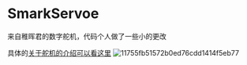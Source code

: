 # SmarkServoe
来自稚晖君的数字舵机，代码个人做了一些小的更改

具体的[关于舵机的介绍可以看这里](https://mp.weixin.qq.com/s/LHNuRNmGpuo3wXY0OB1vrw)
![11755fb51572b0ed76cdd1414f5eb77](https://user-images.githubusercontent.com/36230576/184799679-644fdeba-026d-4681-8297-64793a79d7f0.jpg)
